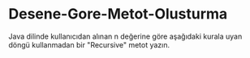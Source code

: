 # Desene-Gore-Metot-Olusturma
Java dilinde kullanıcıdan alınan n değerine göre aşağıdaki kurala uyan döngü kullanmadan bir "Recursive" metot yazın.
